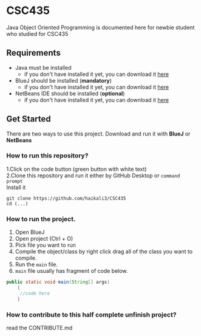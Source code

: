 # CSC435
 Java Object Oriented Programming is documented here for newbie student who studied for CSC435
 

## Requirements

- Java must be installed
    - if you don't have installed it yet, you can download it [here](https://www.oracle.com/java/technologies/downloads/)
- BlueJ should be installed (**mandatory**)
    - if you don't have installed it yet, you can download it [here](https://www.bluej.org/)
- NetBeans IDE should be installed (**optional**)
    - if you don't have installed it yet, you can download it [here](https://netbeans.apache.org//)

## Get Started

There are two ways to use this project. Download and run it with **BlueJ** or **NetBeans**  

### How to run this repository?
1.Click on the code button (green button with white text)  
2.Clone this repository and run it either by GitHub Desktop or ``command prompt``  
Install it
```git
git clone https://github.com/haikali3/CSC435
cd (...)
```


### How to run the project.
1. Open BlueJ
2. Open project (Ctrl + O)
3. Pick file you want to run
4. Compile the object/class  by right click drag all of the class you want to compile.
5. Run the ``main`` file. 
6. ``main`` file usually has fragment of code below.

```java
public static void main(String[] args)
    {
     //code here
    }
```


### How to contribute to this half complete unfinish project?
read the CONTRIBUTE.md
